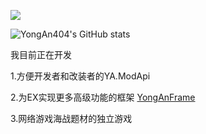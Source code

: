 ![](https://count.getloli.com/get/@yongan404?theme=rule34)

![YongAn404's GitHub stats](https://github-readme-stats.vercel.app/api?username=YongAn404&show_icons=true&theme=tokyonight)

我目前正在开发

1.方便开发者和改装者的YA.ModApi

2.为EX实现更多高级功能的框架 [YongAnFrame](https://github.com/SCP-SL-Plugin-YongAnTeam/YongAnFrame)

3.网络游戏海战题材的独立游戏
